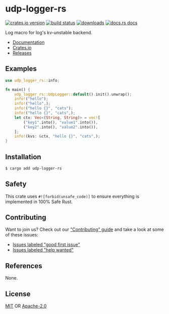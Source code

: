 # udp-logger-rs
[![crates.io version][1]][2] [![build status][3]][4]
[![downloads][5]][6] [![docs.rs docs][7]][8]

Log macro for log's kv-unstable backend.

- [Documentation][8]
- [Crates.io][2]
- [Releases][releases]

## Examples
```rust
use udp_logger_rs::info;

fn main() {
    udp_logger_rs::UdpLogger::default().init().unwrap();
    info!("hello");
    info!("hello",);
    info!("hello {}", "cats");
    info!("hello {}", "cats",);
    let ctx: Vec<(String, String)> = vec![
        ("key1".into(), "value1".into()),
        ("key2".into(), "value2".into()),
    ];
    info!(kvs: &ctx, "hello {}", "cats",);
}
```

## Installation
```sh
$ cargo add udp-logger-rs
```

## Safety
This crate uses ``#![forbid(unsafe_code)]`` to ensure everything is implemented in
100% Safe Rust.

## Contributing
Want to join us? Check out our ["Contributing" guide][contributing] and take a
look at some of these issues:

- [Issues labeled "good first issue"][good-first-issue]
- [Issues labeled "help wanted"][help-wanted]

## References
None.

## License
[MIT](./LICENSE-MIT) OR [Apache-2.0](./LICENSE-APACHE)

[1]: https://img.shields.io/crates/v/udp-logger-rs.svg?style=flat-square
[2]: https://crates.io/crates/udp-logger-rs
[3]: https://img.shields.io/travis/brucebrown/udp-logger-rs/master.svg?style=flat-square
[4]: https://travis-ci.org/brucebrown/udp-logger-rs
[5]: https://img.shields.io/crates/d/udp-logger-rs.svg?style=flat-square
[6]: https://crates.io/crates/udp-logger-rs
[7]: https://img.shields.io/badge/docs-latest-blue.svg?style=flat-square
[8]: https://docs.rs/udp-logger-rs

[releases]: https://github.com/brucebrown/udp-logger-rs/releases
[contributing]: https://github.com/brucebrown/udp-logger-rs/blob/master.github/CONTRIBUTING.md
[good-first-issue]: https://github.com/brucebrown/udp-logger-rs/labels/good%20first%20issue
[help-wanted]: https://github.com/brucebrown/udp-logger-rs/labels/help%20wanted

